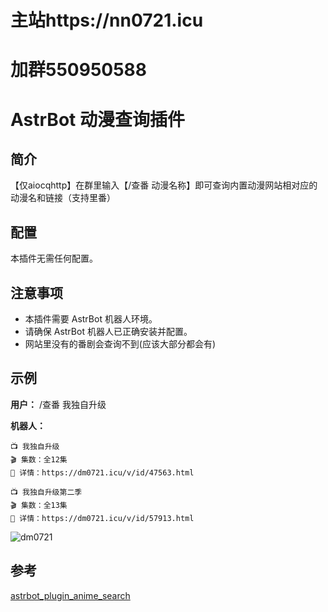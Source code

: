 # 主站https://nn0721.icu

# 加群550950588

# AstrBot 动漫查询插件

## 简介

【仅aiocqhttp】在群里输入【/查番 动漫名称】即可查询内置动漫网站相对应的动漫名和链接（支持里番）

## 配置

本插件无需任何配置。

## 注意事项

*   本插件需要 AstrBot 机器人环境。
*   请确保 AstrBot 机器人已正确安装并配置。
*   网站里没有的番剧会查询不到(应该大部分都会有)

## 示例

**用户：** /查番 我独自升级

**机器人：** 

	📺 我独自升级
	🎬 集数：全12集
	🔗 详情：https://dm0721.icu/v/id/47563.html

	📺 我独自升级第二季
	🎬 集数：全13集
	🔗 详情：https://dm0721.icu/v/id/57913.html
![dm0721](https://github.com/user-attachments/assets/7c0927d2-9fd1-471b-a333-e83e039d94cf)

## 参考

[astrbot_plugin_anime_search](https://github.com/xiamuceer-j/astrbot_plugin_anime_search)
